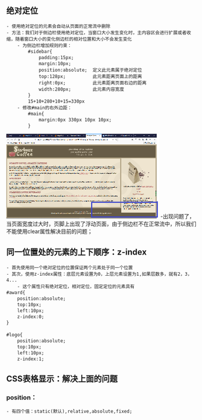 
## 绝对定位
    - 使用绝对定位的元素会自动从页面的正常流中删除
    - 方法：我们对于侧边栏使用绝对定位，当窗口大小发生变化时，主内容区会进行扩展或者收缩，随着窗口大小的变化侧边栏的相对位置和大小不会发生变化 
        - 为侧边栏增加规则约束：
            #sidebar{
                padding:15px;
                margin:10px;
                position:absolute;  定义此元素属于绝对定位
                top:128px;          此元素距离页面上的距离
                right:0px;          此元素距离页面右边的距离
                width:280px;        此元素内容宽度
            }
            15+10+280+10+15=330px
        - 修改#main的右外边距：
            #main{
                margin:0px 330px 10px 10px;
            }
![10.png](image/10.png)
        -出现问题了，当页面宽度过大时，页脚上出现了浮动页面，由于侧边栏不在正常流中，所以我们不能使用clear属性解决目前的问题；

## 同一位置处的元素的上下顺序：z-index
    - 首先使用同一个绝对定位的位置保证两个元素处于同一个位置
    - 其次，使用z-index属性：底层元素设置为0，上层元素设置为1,如果层数多，就有2，3，4...
        - 这个属性只有绝对定位，相对定位，固定定位的元素具有
    #award{
        position:absolute;
        top:10px;
        left:10px;
        z-index:0;
    }

    #logo{
        position:absolute;
        top:10px;
        left:10px;
        z-index:1;

## CSS表格显示：解决上面的问题

### position：
    - 有四个值：static(默认),relative,absolute,fixed;
